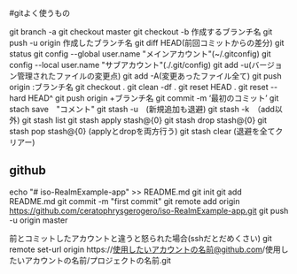 #gitよく使うもの

git branch -a
git checkout master
git checkout -b 作成するブランチ名
git push -u origin 作成したブランチ名
git diff HEAD(前回コミットからの差分)
git status
git config --global user.name "メインアカウント"(~/.gitconfig)
git config --local user.name "サブアカウント"(./.git/config)
git add -u(バージョン管理されたファイルの変更点)
git add -A(変更あったファイル全て)
git push origin :ブランチ名
git checkout .
git clean -df .
git reset HEAD .
git reset --hard HEAD^
git push origin +ブランチ名
git commit -m ‘最初のコミット’
git stach save　"コメント"
git stash -u　(新規追加も退避)
git stash -k　（add以外)
git stash list
git stash apply stash@{0}
git stash drop stash@{0}
git stash pop stash@{0} (applyとdropを両方行う)
git stash clear (退避を全てクリアー)

## github
echo "# iso-RealmExample-app" >> README.md
git init
git add README.md
git commit -m "first commit"
git remote add origin https://github.com/ceratophrysgerogero/iso-RealmExample-app.git
git push -u origin master

前とコミットしたアカウントと違うと怒られた場合(sshだとだめくさい)
git remote set-url origin https://使用したいアカウントの名前@github.com/使用したいアカウントの名前/プロジェクトの名前.git

